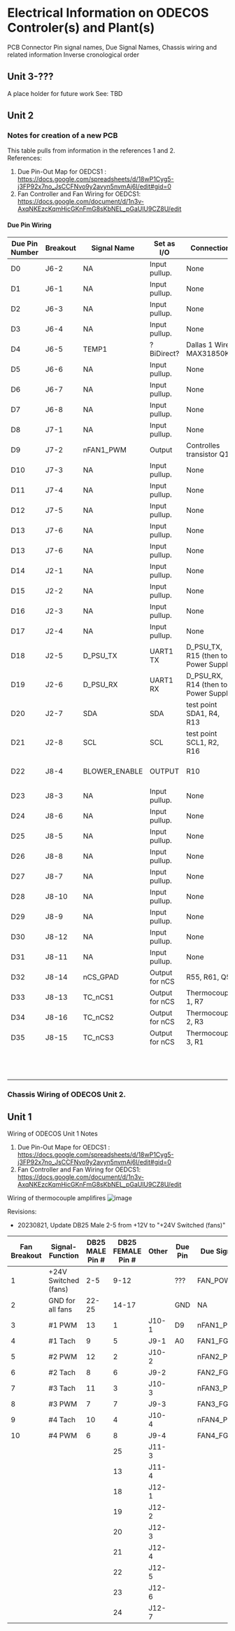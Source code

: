 # Electrical Information on ODECOS Controler(s) and Plant(s)
PCB Connector Pin signal names, Due Signal Names, Chassis wiring and related information
Inverse cronological order

## Unit 3-???
A place holder for future work
See: TBD


## Unit 2
### Notes for creation of a new PCB  
This table pulls from information in the references 1 and 2.   
References:
1. Due Pin-Out Map for OEDCS1 : https://docs.google.com/spreadsheets/d/18wP1Cyg5-j3FP92x7no_JsCCFNvo9y2avyn5nvmAj6I/edit#gid=0
2. Fan Controller and Fan Wiring for OEDCS1: https://docs.google.com/document/d/1n3v-AxqNKEzcKqmHicGKnFmG8sKbNEL_pGaUlU9CZ8U/edit

#### Due Pin Wiring
| **Due Pin Number** 	| **Breakout** 	| **Signal Name** 	| **Set as I/O** 	| **Connection**                      	| **Notes**                             	|
|--------------------	|--------------	|-----------------	|----------------	|-------------------------------------	|---------------------------------------	|
| D0                 	| J6-2         	| NA              	| Input pullup.  	| None                                	| Not used                              	|
| D1                 	| J6-1         	| NA              	| Input pullup.  	| None                                	| Not used                              	|
| D2                 	| J6-3         	| NA              	| Input pullup.  	| None                                	| Not used                              	|
| D3                 	| J6-4         	| NA              	| Input pullup.  	| None                                	| Not used                              	|
| D4                 	| J6-5         	| TEMP1           	| ?BiDirect?     	| Dallas 1 Wire / MAX31850K           	| Three daisy chained                   	|
| D5                 	| J6-6         	| NA              	| Input pullup.  	| None                                	| Not used                              	|
| D6                 	| J6-7         	| NA              	| Input pullup.  	| None                                	| Not used                              	|
| D7                 	| J6-8         	| NA              	| Input pullup.  	| None                                	| Not used                              	|
| D8                 	| J7-1         	| NA              	| Input pullup.  	| None                                	| Not used                              	|
| D9                 	| J7-2         	| nFAN1_PWM       	| Output         	| Controlles transistor Q1            	| Was BLOWER_PWM                        	|
| D10                	| J7-3         	| NA              	| Input pullup.  	| None                                	| Not used                              	|
| D11                	| J7-4         	| NA              	| Input pullup.  	| None                                	| Not used                              	|
| D12                	| J7-5         	| NA              	| Input pullup.  	| None                                	| Not used                              	|
| D13                	| J7-6         	| NA              	| Input pullup.  	| None                                	| Not used                              	|
| D13                	| J7-6         	| NA              	| Input pullup.  	| None                                	| Not used                              	|
| D14                	| J2-1         	| NA              	| Input pullup.  	| None                                	| Not used                              	|
| D15                	| J2-2         	| NA              	| Input pullup.  	| None                                	| Not used                              	|
| D16                	| J2-3         	| NA              	| Input pullup.  	| None                                	| Can be TX2                            	|
| D17                	| J2-4         	| NA              	| Input pullup.  	| None                                	| Can be RX2                            	|
| D18                	| J2-5         	| D_PSU_TX        	| UART1 TX       	| D_PSU_TX, R15 (then to Power Supply 	| TX1                                   	|
| D19                	| J2-6         	| D_PSU_RX        	| UART1 RX       	| D_PSU_RX, R14 (then to Power Supply 	| RX1                                   	|
| D20                	| J2-7         	| SDA             	| SDA            	| test point SDA1, R4, R13            	| SDA                                   	|
| D21                	| J2-8         	| SCL             	| SCL            	| test point SCL1, R2, R16            	| SCL                                   	|
| D22                	| J8-4         	| BLOWER_ENABLE   	| OUTPUT         	| R10                                 	| Enable Switched_Fan_Power at J15 9-12 	|
| D23                	| J8-3         	| NA              	| Input pullup.  	| None                                	| Not used                              	|
| D24                	| J8-6         	| NA              	| Input pullup.  	| None                                	| Not used                              	|
| D25                	| J8-5         	| NA              	| Input pullup.  	| None                                	| Not used                              	|
| D26                	| J8-8         	| NA              	| Input pullup.  	| None                                	| Not used                              	|
| D27                	| J8-7         	| NA              	| Input pullup.  	| None                                	| Not used                              	|
| D28                	| J8-10        	| NA              	| Input pullup.  	| None                                	| Not used                              	|
| D29                	| J8-9         	| NA              	| Input pullup.  	| None                                	| Not used                              	|
| D30                	| J8-12        	| NA              	| Input pullup.  	| None                                	| Not used                              	|
| D31                	| J8-11        	| NA              	| Input pullup.  	| None                                	| Not used                              	|
| D32                	| J8-14        	| nCS_GPAD        	| Output for nCS 	| R55, R61, Q5                        	| on 3.3 Volt                           	|
| D33                	| J8-13        	| TC_nCS1         	| Output for nCS 	| Thermocouple 1, R7                  	| on 3.3 Volt                           	|
| D34                	| J8-16        	| TC_nCS2         	| Output for nCS 	| Thermocouple 2, R3                  	| on 3.3 Volt                           	|
| D35                	| J8-15        	| TC_nCS3         	| Output for nCS 	| Thermocouple 3, R1                  	| on 3.3 Volt                           	|
|                    	|              	|                 	|                	|                                     	|                                       	|
|                    	|              	|                 	|                	|                                     	|                                       	|
|                    	|              	|                 	|                	|                                     	|                                       	|
|                    	|              	|                 	|                	|                                     	|                                       	|
|                    	|              	|                 	|                	|                                     	|                                       	|
|                    	|              	|                 	|                	|                                     	|                                       	|
|                    	|              	|                 	|                	|                                     	|                                       	|
|                    	|              	|                 	|                	|                                     	|                                       	|
|                    	|              	|                 	|                	|                                     	|                                       	|
|                    	|              	|                 	|                	|                                     	|                                       	|
|                    	|              	|                 	|                	|                                     	|                                       	|
|                    	|              	|                 	|                	|                                     	|                                       	|


### Chassis Wiring of ODECOS Unit 2.



## Unit 1
Wiring of ODECOS Unit 1 Notes
1. Due Pin-Out Mape for OEDCS1 : https://docs.google.com/spreadsheets/d/18wP1Cyg5-j3FP92x7no_JsCCFNvo9y2avyn5nvmAj6I/edit#gid=0
2. Fan Controller and Fan Wiring for OEDCS1: https://docs.google.com/document/d/1n3v-AxqNKEzcKqmHicGKnFmG8sKbNEL_pGaUlU9CZ8U/edit

Wiring of thermocouple amplifires
![image](https://github.com/PubInv/NASA-COG/assets/5836181/81112c45-1a9b-4129-8997-f63fd8dc1c07)

Revisions:
* 20230821, Update DB25 Male 2-5 from +12V to "+24V Switched (fans)"

| Fan Breakout 	| Signal-Function   	| DB25 MALE Pin # 	| DB25 FEMALE Pin # 	| Other 	| Due Pin 	| Due Signal 	|
|--------------	|-------------------	|-----------------	|-------------------	|-------	|---------	|------------	|
| 1            	| +24V Switched (fans) 	| 2-5             	| 9-12              	|       	| ???      	| FAN_POWER         	|
| 2            	| GND for all fans  	| 22-25           	| 14-17             	|       	| GND     	| NA         	|
| 3            	| #1 PWM            	| 13              	| 1                 	| J10-1 	| D9      	| nFAN1_PWM  	|
| 4            	| #1 Tach           	| 9               	| 5                 	| J9-1  	| A0      	| FAN1_FG    	|
| 5            	| #2 PWM            	| 12              	| 2                 	| J10-2 	|         	| nFAN2_PWM  	|
| 6            	| #2 Tach           	| 8               	| 6                 	| J9-2  	|         	| FAN2_FG    	|
| 7            	| #3 Tach           	| 11              	| 3                 	| J10-3 	|         	| nFAN3_PWM  	|
| 8            	| #3 PWM            	| 7               	| 7                 	| J9-3  	|         	| FAN3_FG   	|
| 9            	| #4 Tach           	| 10              	| 4                 	| J10-4 	|         	| nFAN4_PWM  	|
| 10           	| #4 PWM            	| 6               	| 8                 	| J9-4  	|         	| FAN4_FG   	|
|              	|                   	|                 	| 25                	| J11-3 	|         	|            	|
|              	|                   	|                 	| 13                	| J11-4 	|         	|            	|
|              	|                   	|                 	| 18                	| J12-1 	|         	|            	|
|              	|                   	|                 	| 19                	| J12-2 	|         	|            	|
|              	|                   	|                 	| 20                	| J12-3 	|         	|            	|
|              	|                   	|                 	| 21                	| J12-4 	|         	|            	|
|              	|                   	|                 	| 22                	| J12-5 	|         	|            	|
|              	|                   	|                 	| 23                	| J12-6 	|         	|            	|
|              	|                   	|                 	| 24                	| J12-7 	|         	|            	|

